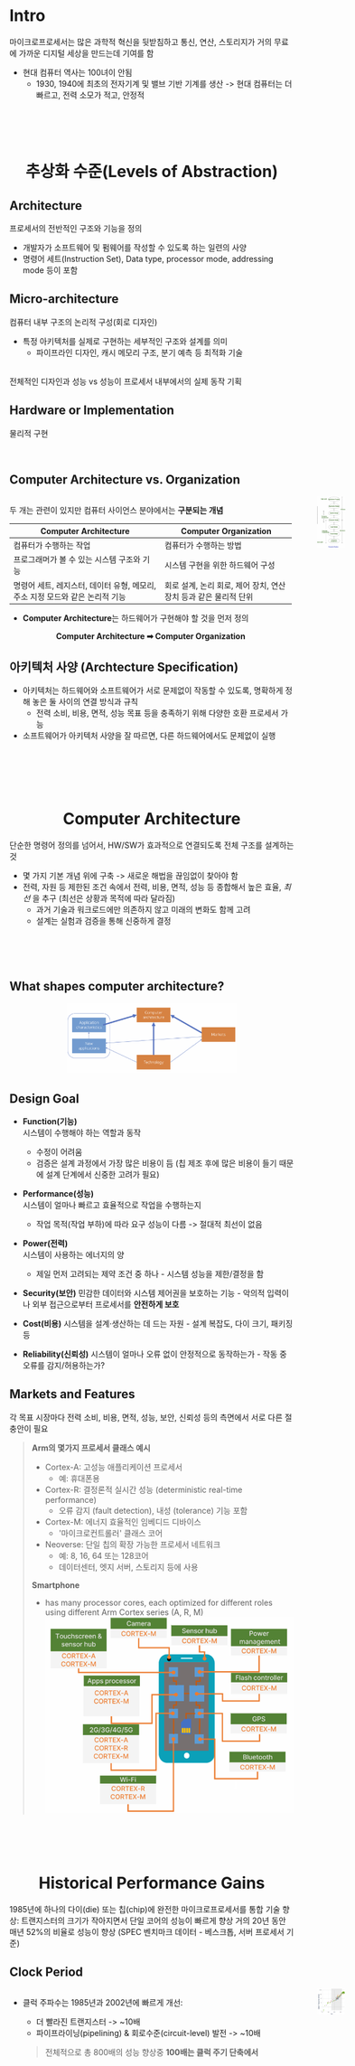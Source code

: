 <!-- p3 -->

# Intro

마이크로프로세서는 많은 과학적 혁신을 뒷받침하고 통신, 연산, 스토리지가 거의 무료에 가까운 디지털 세상을 만드는데 기여를 함

- 현대 컴퓨터 역사는 100녀이 안됨
  - 1930, 1940에 최초의 전자기계 및 밸브 기반 기계를 생산 -> 현대 컴퓨터는 더 빠르고, 전력 소모가 적고, 안정적

<br><br><br>

<!-- p5 -->

<div style="text-align: center;">

# 추상화 수준(Levels of Abstraction)

</div>

## Architecture

프로세서의 전반적인 구조와 기능을 정의

- 개발자가 소프트웨어 및 펌웨어를 작성할 수 있도록 하는 일련의 사양
- 명령어 세트(Instruction Set), Data type, processor mode, addressing mode 등이 포함

## Micro-architecture

컴퓨터 내부 구조의 논리적 구성(회로 디자인)

- 특정 아키텍처를 실제로 구현하는 세부적인 구조와 설계를 의미
  - 파이프라인 디자인, 캐시 메모리 구조, 분기 예측 등 최적화 기술

<br>
전체적인 디자인과 성능 vs 성능이 프로세서 내부에서의 실제 동작 기획

## Hardware or Implementation

물리적 구현

<br>

<!-- p6 -->

## Computer Architecture vs. Organization

<div style="display: flex; align-items: flex-start; justify-content: space-between; gap: 20px;">

<!-- Text (Left) -->
<div style="flex: 1; min-width: 500px;">

두 개는 관련이 있지만 컴퓨터 사이언스 분야에서는 **구분되는 개념**

| **Computer Architecture**                                                     | **Computer Organization**                                        |
| ----------------------------------------------------------------------------- | ---------------------------------------------------------------- |
| 컴퓨터가 수행하는 작업                                                        | 컴퓨터가 수행하는 방법                                           |
| 프로그래머가 볼 수 있는 시스템 구조와 기능                                    | 시스템 구현을 위한 하드웨어 구성                                 |
| 명령어 세트, 레지스터, 데이터 유형, 메모리, 주소 지정 모드와 같은 논리적 기능 | 회로 설계, 논리 회로, 제어 장치, 연산 장치 등과 같은 물리적 단위 |

- **Computer Architecture**는 하드웨어가 구현해야 할 것을 먼저 정의

<div style="text-align: center;"><strong>Computer Architecture ➡ Computer Organization</strong></div>

</div>

<!-- Image (Right) -->
<div style="flex: 1; min-width: 100px; text-align: center;">
  <img src="images/02-1(Computer_System).png" alt="Computer System Diagram" style="max-width: 50%; height: auto;">
</div>

</div>

<!-- p7 -->

## 아키텍처 사양 (Archtecture Specification)

- 아키텍처는 하드웨어와 소프트웨어가 서로 문제없이 작동할 수 있도록, 명확하게 정해 놓은 둘 사이의 연결 방식과 규칙
  - 전력 소비, 비용, 면적, 성능 목표 등을 충족하기 위해 다양한 호환 프로세서 가능
- 소프트웨어가 아키텍처 사양을 잘 따르면, 다른 하드웨어에서도 문제없이 실행

<br>
<br>

<br>
<br>
<div style="text-align: center;">

# Computer Architecture

</div>

단순한 명령어 정의를 넘어서, HW/SW가 효과적으로 연결되도록 전체 구조를 설계하는 것

- 몇 가지 기본 개념 위에 구축 -> 새로운 해법을 끊임없이 찾아야 함
- 전력, 자원 등 제한된 조건 속에서 전력, 비용, 면적, 성능 등 종합해서 높은 효율, _최선_ 을 추구 (최선은 상황과 목적에 따라 달라짐)
  - 과거 기술과 워크로드에만 의존하지 않고 미래의 변화도 함께 고려
  - 설계는 실험과 검증을 통해 신중하게 결정

<br><br><br>

## What shapes computer architecture?

<div style="text-align: center;">
  <img src="images\02-1(Com_arch_arena).png" style="max-width: 60%; height: auto;">
</div>

## Design Goal

- **Function(기능)**  
  시스템이 수행해야 하는 역할과 동작

  - 수정이 어려움
  - 검증은 설계 과정에서 가장 많은 비용이 듬 (칩 제조 후에 많은 비용이 들기 때문에 설계 단계에서 신중한 고려가 필요)

- **Performance(성능)**  
  시스템이 얼마나 빠르고 효율적으로 작업을 수행하는지

  - 작업 목적(작업 부하)에 따라 요구 성능이 다름 -> 절대적 최선이 없음

- **Power(전력)**  
  시스템이 사용하는 에너지의 양

  - 제일 먼저 고려되는 제약 조건 중 하나 - 시스템 성능을 제한/결정을 함

- **Security(보안)**
  민감한 데이터와 시스템 제어권을 보호하는 기능 - 악의적 입력이나 외부 접근으로부터 프로세서를 **안전하게 보호**

- **Cost(비용)**
  시스템을 설계·생산하는 데 드는 자원 - 설계 복잡도, 다이 크기, 패키징 등

- **Reliability(신뢰성)**
  시스템이 얼마나 오류 없이 안정적으로 동작하는가 - 작동 중 오류를 감지/허용하는가?

## Markets and Features

각 목표 시장마다 전력 소비, 비용, 면적, 성능, 보안, 신뢰성 등의 측면에서 서로 다른 절충안이 필요
<br>

> **Arm의 몇가지 프로세서 클래스 예시**
>
> - Cortex-A: 고성능 애플리케이션 프로세서
>   - 예: 휴대폰용
> - Cortex-R: 결정론적 실시간 성능 (deterministic real-time performance)
>   - 오류 감지 (fault detection), 내성 (tolerance) 기능 포함
> - Cortex-M: 에너지 효율적인 임베디드 디바이스
>   - '마이크로컨트롤러' 클래스 코어
> - Neoverse: 단일 칩의 확장 가능한 프로세서 네트워크
>   - 예: 8, 16, 64 또는 128코어
>   - 데이터센터, 엣지 서버, 스토리지 등에 사용
>
> **Smartphone**
>
> - has many processor cores, each optimized for different roles using different Arm Cortex series (A, R, M)
>   ![alt text](<images\02-1(smartphone).png>)

<br><br><br>

<div style="text-align: center;">

# Historical Performance Gains
</div>

1985년에 하나의 다이(die) 또는 칩(chip)에 완전한 마이크로프로세서를 통합
기술 향상: 트랜지스터의 크기가 작아지면서 단일 코어의 성능이 빠르게 향상
거의 20년 동안 매년 52%의 비율로 성능이 향상 (SPEC 벤치마크 데이터 - 베스크톱, 서버 프로세서 기준)

## Clock Period
<div style="display: flex; align-items: flex-start; justify-content: space-between; gap: 20px;">

<div style="flex: 1; min-width: 500px;">

- 클럭 주파수는 1985년과 2002년에 빠르게 개선:
  - 더 빨라진 트랜지스터 -> ~10배
  - 파이프라이닝(pipelining) & 회로수준(circuit-level) 발전 -> ~10배

  >  전체적으로 총 800배의 성능 향상중 **100배는 클럭 주기 단축에서**

  <br>


</div>
  <div style="flex: 1; min-width: 100px; text-align: center;">
    <img src="images\02-1(clock).png" alt="Computer System Diagram" style="max-width: 50%; height: auto;">
  </div>
</div>


